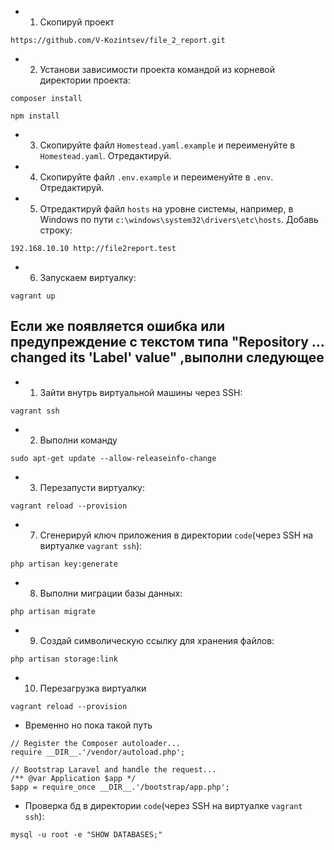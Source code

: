 - 1)   Скопируй проект 

```
https://github.com/V-Kozintsev/file_2_report.git
```

- 2) Установи зависимости проекта командой из корневой директории проекта:

```
composer install
```

```
npm install
```

- 3) Скопируйте файл `Homestead.yaml.example` и переименуйте в `Homestead.yaml`. Отредактируй.

- 4) Скопируйте файл `.env.example` и переименуйте в `.env`. Отредактируй.

- 5) Отредактируй файл `hosts` на уровне системы, например, в Windows по пути `c:\windows\system32\drivers\etc\hosts`. Добавь строку:

```
192.168.10.10 http://file2report.test
```

- 6) Запускаем виртуалку:

```
vagrant up
```

## Если же появляется ошибка или предупреждение с текстом типа "Repository ... changed its 'Label' value" ,выполни следующее

- 1) Зайти внутрь виртуальной машины через SSH:

```
vagrant ssh
```

- 2) Выполни команду
```
sudo apt-get update --allow-releaseinfo-change
```

- 3) Перезапусти виртуалку:

```
vagrant reload --provision
```

- 7) Сгенерируй ключ приложения в директории `code`(через SSH на виртуалке `vagrant ssh`):

```
php artisan key:generate
```

- 8) Выполни миграции базы данных:

```
php artisan migrate
```

- 9) Создай символическую ссылку для хранения файлов:

```
php artisan storage:link
```

- 10) Перезагрузка виртуалки

```
vagrant reload --provision
```

- Временно но пока такой путь

```
// Register the Composer autoloader...
require __DIR__.'/vendor/autoload.php';

// Bootstrap Laravel and handle the request...
/** @var Application $app */
$app = require_once __DIR__.'/bootstrap/app.php';
```


- Проверка бд в директории `code`(через SSH на виртуалке `vagrant ssh`):

```
mysql -u root -e "SHOW DATABASES;"
```



